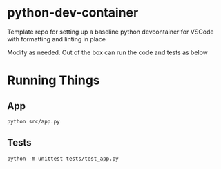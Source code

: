 # python-dev-container
Template repo for setting up a baseline python devcontainer for VSCode with formatting and linting in place

Modify as needed.  Out of the box can run the code and tests as below

# Running Things
## App
`python src/app.py`

## Tests
`python -m unittest tests/test_app.py`